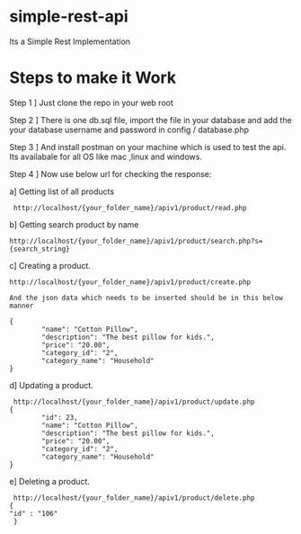 # simple-rest-api
Its a Simple Rest Implementation 

# Steps to make it Work

Step 1 ] Just clone the repo in your web root

Step 2 ] There is one db.sql file, import the file in your database and add the your database username and password in 
          config / database.php

Step 3 ] And install postman on your machine which is used to test the api. Its availabale for all OS like mac ,linux and windows.

Step 4 ] Now use below url for checking the response:

a] Getting list of all products

     http://localhost/{your_folder_name}/apiv1/product/read.php
     
b] Getting search product by name

    http://localhost/{your_folder_name}/apiv1/product/search.php?s={search_string}
    
c] Creating a product.

    http://localhost/{your_folder_name}/apiv1/product/create.php
    
    And the json data which needs to be inserted should be in this below manner
    
    {
            "name": "Cotton Pillow",
            "description": "The best pillow for kids.",
            "price": "20.00",
            "category_id": "2",
            "category_name": "Household"
    }
    
 d] Updating a product.
  
     http://localhost/{your_folder_name}/apiv1/product/update.php   
    {
            "id": 23,
            "name": "Cotton Pillow",
            "description": "The best pillow for kids.",
            "price": "20.00",
            "category_id": "2",
            "category_name": "Household"
    }
  
 e] Deleting a product.
 
     http://localhost/{your_folder_name}/apiv1/product/delete.php
    {
    "id" : "106"
     }
  
